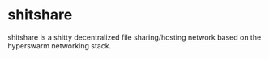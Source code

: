 # shitshare
shitshare is a shitty decentralized file sharing/hosting network based on the hyperswarm networking stack.